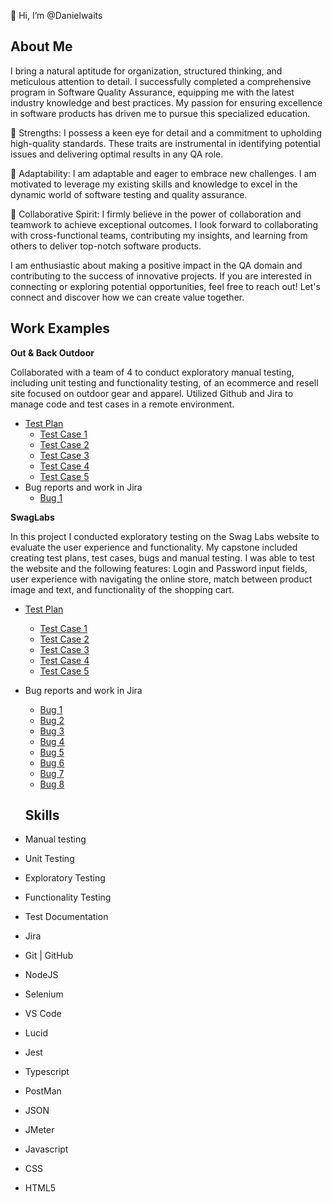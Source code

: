 👋 Hi, I’m @Danielwaits



## About Me
I bring a natural aptitude for organization, structured thinking, and meticulous attention to detail.
I successfully completed a comprehensive program in Software Quality Assurance, equipping me with the latest industry knowledge and best practices. My passion for ensuring excellence in software products has driven me to pursue this specialized education.

🔹 Strengths: I possess a keen eye for detail and a commitment to upholding high-quality standards. These traits are instrumental in identifying potential issues and delivering optimal results in any QA role.

🔹 Adaptability: I am adaptable and eager to embrace new challenges. I am motivated to leverage my existing skills and knowledge to excel in the dynamic world of software testing and quality assurance.

🔹 Collaborative Spirit: I firmly believe in the power of collaboration and teamwork to achieve exceptional outcomes. I look forward to collaborating with cross-functional teams, contributing my insights, and learning from others to deliver top-notch software products.

I am enthusiastic about making a positive impact in the QA domain and contributing to the success of innovative projects. If you are interested in connecting or exploring potential opportunities, feel free to reach out! Let's connect and discover how we can create value together.


## Work Examples

**Out & Back Outdoor**

Collaborated with a team of 4 to conduct exploratory manual testing, including unit testing and functionality testing, of an ecommerce and resell site focused on outdoor gear and apparel. Utilized Github and Jira to manage code and test cases in a remote environment.

- [Test Plan](https://docs.google.com/document/d/1scSjPTnDz4H5Kq9_k6imjuCi67Uvi510Cu7fEh3Gnm8/edit)
  - [Test Case 1](https://docs.google.com/document/d/1yMKFd6YF-e78DaEIwxwU9ithD8MZW2Uf1Oh9dRXAL2A/edit)
  - [Test Case 2](https://docs.google.com/document/d/1G0E5HCzO_QOfb35qi6HbJ8cEafEt1PdGfUqG5hXJRGM/edit)
  - [Test Case 3](https://docs.google.com/document/d/1eknvdAc2m_E98Nev-zWR1fy0FGrBELjGnAEqs2_a3iE/edit)
  - [Test Case 4](https://docs.google.com/document/d/1gPbY4m6qJRFF-2j4OkHYuVZErV_oIETwMx2r618ULiM/edit#heading=h.9a75cyopnb10)
  - [Test Case 5](https://docs.google.com/document/d/1A5gU99zLJUdUPXe-npChIsgbrBHyPXLU_QO-prti4fE/edit#heading=h.9a75cyopnb10)
- Bug reports and work in Jira
  - [Bug 1](https://drive.google.com/drive/folders/11y9w4Ae_9pAgjgaVK0NhojhX4P9TfFup)


**SwagLabs**

In this project I conducted exploratory testing on the Swag Labs website to evaluate the user experience and functionality. My capstone included creating test plans, test cases, bugs and manual testing. I was able to test the website and the following features: Login and Password input fields, user experience with navigating the online store, match between product image and text, and functionality of the shopping cart.

- [Test Plan](https://docs.google.com/document/d/1ig0IO7eWRjj4B_cFI-OO9i96WHxwuLY0zJFTYyXLCg0/edit?usp=sharing)
  - [Test Case 1](https://docs.google.com/document/d/12GMnOEqIpIYQcD0Tark2N7SjmolzFKDtbI_TYDoeED8/edit#heading=h.9a75cyopnb10)
  - [Test Case 2](https://docs.google.com/document/d/12ZWonTcEGgn4S0cEoGV1aI9xPLVHq4NnyjsTSND6qTI/edit)
  - [Test Case 3](https://docs.google.com/document/d/1XuIPmAcKvPSjqZpZcZXGpZZy6QaG8jpFLEHr3kwTO6g/edit#heading=h.9a75cyopnb10)
  - [Test Case 4](https://docs.google.com/document/d/1B9FISfdE2nTYP_9-gy2_0eB0ikqmeTaKDWpdJBeo_x4/edit)
  - [Test Case 5](https://docs.google.com/document/d/1gWuQWU6KbplOm4GSIOG9y-5IzVtzoQprSvhZIKuWU3c/edit)

- Bug reports and work in Jira
  - [Bug 1](https://drive.google.com/file/d/1dYLUkkPm-uqcZfgRAlcpADkeBgA6HEm6/view?usp=sharing)
  - [Bug 2](https://drive.google.com/file/d/1-Cgl-m_Qro9ZDNvheU9_hqD96aOXFGPW/view?usp=drive_link)
  - [Bug 3](https://drive.google.com/file/d/1sVZj4IC8MXxEP9XEdZ80FPS_3picOMmf/view?usp=drive_link)
  - [Bug 4](https://drive.google.com/file/d/1onH_aBd6j08e7zo1H8c3tYsUEiFPhQOT/view?usp=drive_link)
  - [Bug 5](https://drive.google.com/file/d/1KzVkIWkPKQH8jpFnBuTU_03LOCbO5MmC/view?usp=drive_link)
  - [Bug 6](https://drive.google.com/file/d/1vaSw7LTVO-aeeGAEBaXl77jMOVPaPBnz/view?usp=drive_link)
  - [Bug 7](https://drive.google.com/file/d/1g81EgfRx8oTix2NRMutbZfaGfjGzdImy/view?usp=drive_link)
  - [Bug 8](https://drive.google.com/file/d/1_ef2J4MyVY7HRxAG1rWZ8aCLj5ERppQQ/view?usp=drive_link)


  ## Skills
- Manual testing
- Unit Testing
- Exploratory Testing
- Functionality Testing
- Test Documentation
- Jira
- Git | GitHub
- NodeJS
- Selenium
- VS Code
- Lucid
- Jest
- Typescript
- PostMan
- JSON
- JMeter
- Javascript
- CSS
- HTML5

